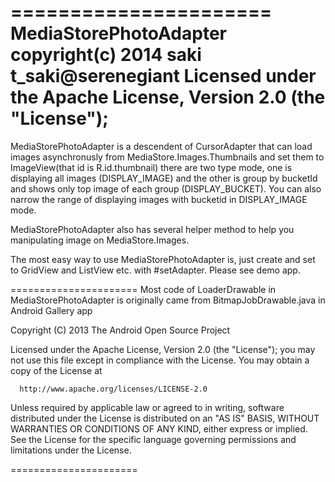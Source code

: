 ======================
MediaStorePhotoAdapter
copyright(c) 2014 saki t_saki@serenegiant
Licensed under the Apache License, Version 2.0 (the "License");
======================
 
 MediaStorePhotoAdapter is a descendent of CursorAdapter that can load images asynchronusly
 from MediaStore.Images.Thumbnails and set them to ImageView(that id is R.id.thumbnail)
 there are two type mode, one is displaying all images (DISPLAY_IMAGE)
 and the other is group by bucketId and shows only top image of each group (DISPLAY_BUCKET).
 You can also narrow the range of displaying images with bucketid in DISPLAY_IMAGE mode.

 MediaStorePhotoAdapter also has several helper method to help you manipulating image on 
 MediaStore.Images.
 
 The most easy way to use MediaStorePhotoAdapter is, just create and set to GridView
 and ListView etc. with #setAdapter.
 Please see demo app.
 
======================
 Most code of LoaderDrawable in MediaStorePhotoAdapter is originally came
 from BitmapJobDrawable.java in Android Gallery app
 
 Copyright (C) 2013 The Android Open Source Project

 Licensed under the Apache License, Version 2.0 (the "License");
 you may not use this file except in compliance with the License.
 You may obtain a copy of the License at

      http://www.apache.org/licenses/LICENSE-2.0

 Unless required by applicable law or agreed to in writing, software
 distributed under the License is distributed on an "AS IS" BASIS,
 WITHOUT WARRANTIES OR CONDITIONS OF ANY KIND, either express or implied.
 See the License for the specific language governing permissions and
 limitations under the License.

======================

